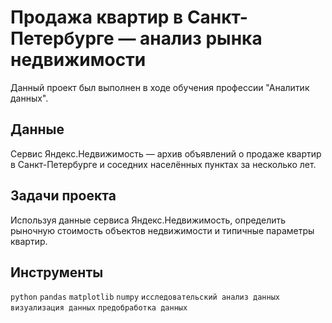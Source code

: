 # Продажа квартир в Санкт-Петербурге — анализ рынка недвижимости

Данный проект был выполнен в ходе обучения профессии "Аналитик данных".

## Данные

Сервис Яндекс.Недвижимость — архив объявлений о продаже квартир в Санкт-Петербурге и соседних населённых пунктах за несколько лет.

##  Задачи проекта

Используя данные сервиса Яндекс.Недвижимость, определить рыночную стоимость объектов недвижимости и типичные параметры квартир.

##  Инструменты

`python` `pandas` `matplotlib` `numpy` `исследовательский анализ данных` `визуализация данных` `предобработка данных`
